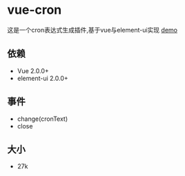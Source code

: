 # vue-cron
这是一个cron表达式生成插件,基于vue与element-ui实现
[demo](https://1615450788.github.io/vue-cron/docs/index)


## 依赖
- Vue 2.0.0+
- element-ui 2.0.0+


## 事件
- change(cronText)
- close


## 大小
- 27k